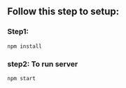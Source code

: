 ## Follow this step to setup:

### Step1:
```
npm install
```
### step2: To run server
```
npm start
```
